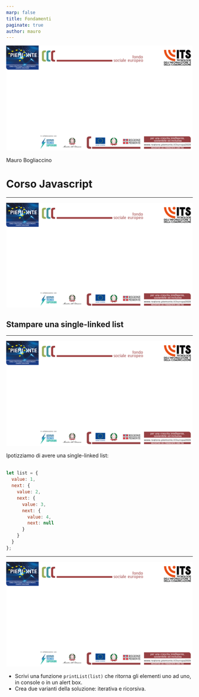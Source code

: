 ```yaml
---
marp: false
title: Fondamenti
paginate: true
author: mauro
---
```


![bg contain](./ITS_BG_Slide.jpg)

Mauro Bogliaccino

# Corso Javascript


---
![bg contain](./ITS_BG_Slide.jpg)

## Stampare una single-linked list

---
![bg contain](./ITS_BG_Slide.jpg)

Ipotizziamo di avere una single-linked list:

```javascript

let list = {
  value: 1,
  next: {
    value: 2,
    next: {
      value: 3,
      next: {
        value: 4,
        next: null
      }
    }
  }
};

```

---
![bg contain](./ITS_BG_Slide.jpg)

* Scrivi una funzione `printList(list)` che ritorna gli elementi uno ad uno, in console o in un alert box.
* Crea due varianti della soluzione: iterativa e ricorsiva.